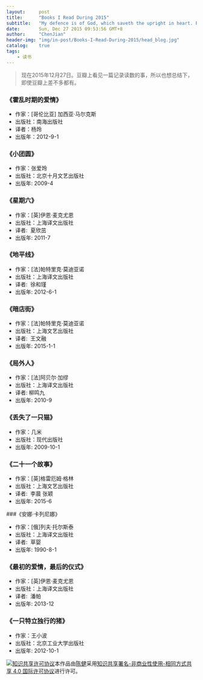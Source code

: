 ```yaml
---
layout:     post
title:      "Books I Read During 2015"
subtitle:   "My defence is of God, which saveth the upright in heart. Psa 7:10"
date:       Sun, Dec 27 2015 09:53:56 GMT+8
author:     "ChenJian"
header-img: "img/in-post/Books-I-Read-During-2015/head_blog.jpg"
catalog:    true
tags:
    - 读书
---
```

> 现在2015年12月27日。豆瓣上看见一篇记录读数的事，所以也想总结下，即使豆瓣上差不多都有。### 《霍乱时期的爱情》- 作家：[哥伦比亚] 加西亚·马尔克斯- 出版社：南海出版社- 译者：杨玲- 出版年：2012-9-1### 《小团圆》- 作家：张爱玲- 出版社：北京十月文艺出版社- 出版年: 2009-4### 《星期六》- 作家：[英]伊恩·麦克尤恩- 出版社：上海译文出版社- 译者:  夏欣茁- 出版年: 2011-7### 《地平线》- 作家：[法]帕特里克·莫迪亚诺- 出版社：上海译文出版社- 译者:  徐和瑾- 出版年: 2012-6-1### 《暗店街》- 作家：[法]帕特里克·莫迪亚诺- 出版社：上海文艺出版社- 译者:  王文融- 出版年: 2015-1-1### 《局外人》- 作家：[法]阿贝尔·加缪- 出版社：上海译文出版社- 译者: 柳鸣九- 出版年: 2010-9### 《丢失了一只猫》- 作家：几米- 出版社：现代出版社- 出版年: 2009-10-1### 《二十一个故事》- 作家：[英]格雷厄姆·格林- 出版社：上海文艺出版社- 译者:  李晨 张颖- 出版年: 2015-6###《安娜·卡列尼娜》- 作家：[俄]列夫·托尔斯泰- 出版社：上海译文出版社- 译者:  草婴- 出版年: 1990-8-1### 《最初的爱情，最后的仪式》- 作家：[英]伊恩·麦克尤恩- 出版社：上海译文出版社- 译者:  潘帕- 出版年: 2013-12### 《一只特立独行的猪》- 作家：王小波- 出版社：北京工业大学出版社- 出版年: 2012-10-1<a rel="license" href="http://creativecommons.org/licenses/by-nc-sa/4.0/"><img alt="知识共享许可协议" style="border-width:0" src="https://i.creativecommons.org/l/by-nc-sa/4.0/88x31.png" /></a>本作品由<a xmlns:cc="http://creativecommons.org/ns#" href="https://o-my-chenjian.com/2015/12/27/Books-I-Read-During-2015/" property="cc:attributionName" rel="cc:attributionURL">陈健</a>采用<a rel="license" href="http://creativecommons.org/licenses/by-nc-sa/4.0/">知识共享署名-非商业性使用-相同方式共享 4.0 国际许可协议</a>进行许可。